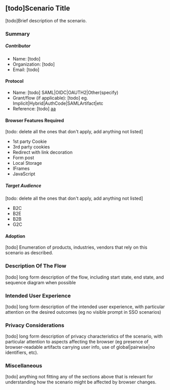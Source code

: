 ## [todo]Scenario Title 
[todo]Brief description of the scenario.

### Summary

##### Contributor 
- Name: [todo]
- Organization: [todo]
- Email: [todo]

#### Protocol
- Name: [todo] SAML|OIDC|OAUTH2|Other(specify)
- Grant/flow (if applicable): [todo] eg. Implicit|Hybrid|AuthCode|SAMLArtifact|etc
- Reference: [todo] [aa](https://linktospecandsection)

#### Browser Features Required
[todo: delete all the ones that don't apply, add anything not listed]
- 1st party Cookie
- 3rd party cookies
- Redirect with link decoration
- Form post
- Local Storage
- IFrames
- JavaScript

##### Target Audience
[todo: delete all the ones that don't apply, add anything not listed]
- B2C
- B2E
- B2B
- G2C

#### Adoption
[todo] Enumeration of products, industries, vendors that rely on this scenario as described.

### Description Of The Flow
[todo] long form description of the flow, including start state, end state, and sequence diagram when possible
### Intended User Experience
[todo] long form description of the intended user experience, with particular attention on the desired outcomes (eg no visible prompt in SSO scenarios)
### Privacy Considerations
[todo] long form description of privacy characteristics of the scenario, with particular attention to aspects affecting the browser (eg presence of browser-readable artifacts carrying user info, use of global|pairwise|no identifiers, etc).
### Miscellaneous
[todo] anything not fitting any of the sections above that is relevant for understanding how the scenario might be affected by browser changes.